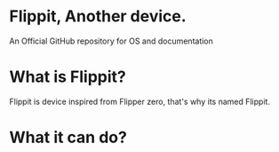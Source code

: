 # Flippit, Another device.
An Official GitHub repository for OS and documentation

# What is Flippit?
Flippit is device inspired from Flipper zero, that's why its named Flippit. 

# What it can do?


